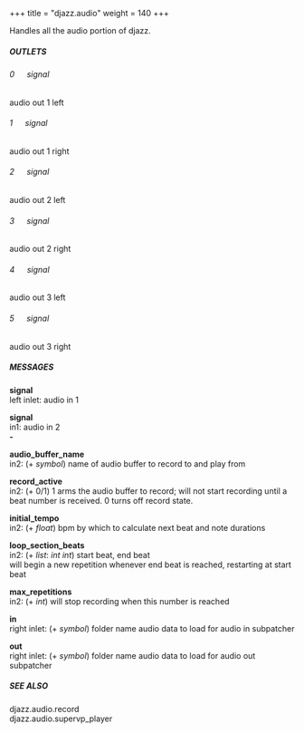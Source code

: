 +++
title = "djazz.audio"
weight = 140
+++

Handles all the audio portion of djazz.  
  
##### OUTLETS  
  
###### 0 &emsp;  signal  
audio out 1 left  
  
###### 1 &emsp;  signal  
audio out 1 right  
  
###### 2 &emsp;  signal  
audio out 2 left  
  
###### 3 &emsp;  signal  
audio out 2 right  
  
###### 4 &emsp;  signal  
audio out 3 left  
  
###### 5 &emsp;  signal  
audio out 3 right  
  
##### MESSAGES  
  
**signal**  
left inlet: audio in 1  
  
**signal**  
in1: audio in 2  
**-**  
  
**audio_buffer_name**  
in2: (+ _symbol_) name of audio buffer to record to and play from  
  
**record_active**  
in2: (+ 0/1) 1 arms the audio buffer to record; will not start recording until a beat number is received. 0 turns off record state.  
  
**initial_tempo**  
in2: (+ _float_) bpm by which to calculate next beat and note durations  
  
**loop_section_beats**  
in2: (+ _list_: _int_ _int_) start beat, end beat  
will begin a new repetition whenever end beat is reached, restarting at start beat   
  
**max_repetitions**  
in2: (+ _int_) will stop recording when this number is reached  
  
**in**  
right inlet: (+ _symbol_) folder name audio data to load for audio in subpatcher  
  
**out**  
right inlet: (+ _symbol_) folder name audio data to load for audio out subpatcher  
  
##### SEE ALSO  
djazz.audio.record  
djazz.audio.supervp_player  